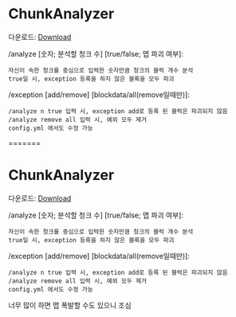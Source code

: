 # ChunkAnalyzer

다운로드: [Download][downloadlink]

[downloadlink]: https://drive.google.com/file/d/1FZYR8_AvEzzkZIlJESZ17ltOi13aB671/view?usp=sharing "Download"

/analyze [숫자; 분석할 청크 수] [true/false; 맵 파괴 여부]:

    자신이 속한 청크를 중심으로 입력한 숫자만큼 청크의 블럭 개수 분석
    true일 시, exception 등록을 하지 않은 블록을 모두 파괴


/exception [add/remove] [blockdata/all(remove일때만)]:

    /analyze n true 입력 시, exception add로 등록 된 블럭은 파괴되지 않음
    /analyze remove all 입력 시, 예외 모두 제거
    config.yml 에서도 수정 가능


=======
# ChunkAnalyzer

다운로드: [Download][downloadlink]

[downloadlink]: https://drive.google.com/file/d/1FZYR8_AvEzzkZIlJESZ17ltOi13aB671/view?usp=sharing "Download"

/analyze [숫자; 분석할 청크 수] [true/false; 맵 파괴 여부]:

    자신이 속한 청크를 중심으로 입력한 숫자만큼 청크의 블럭 개수 분석
    true일 시, exception 등록을 하지 않은 블록을 모두 파괴


/exception [add/remove] [blockdata/all(remove일때만)]:

    /analyze n true 입력 시, exception add로 등록 된 블럭은 파괴되지 않음
    /analyze remove all 입력 시, 예외 모두 제거
    config.yml 에서도 수정 가능


너무 많이 하면 맵 폭발할 수도 있으니 조심
